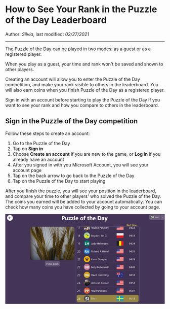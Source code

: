 # How to See Your Rank in the Puzzle of the Day Leaderboard

Author: *Silvia*, last modified: _02/27/2021_

---

The Puzzle of the Day can be played in two modes: as a guest or as a registered player.

When you play as a guest, your time and rank won't be saved and shown to other players.

Creating an account will allow you to enter the Puzzle of the Day competition, and make your rank visible to others in the leaderboard. You will also earn coins when you finish Puzzle of the Day as a registered player.

Sign in with an account before starting to play the Puzzle of the Day if you want to see your rank and how you compare to others in the leaderboard.

## Sign in the Puzzle of the Day competition

Follow these steps to create an account:

1. Go to the Puzzle of the Day
1. Tap on **Sign in**
1. Choose **Create an account** if you are new to the game, or __Log In__ if you already have an account
1. After you signed in with you Microsoft Account, you will see your account page
1. Tap on the back arrow to go back to the Puzzle of the Day
1. Tap on the Puzzle of the Day to start playing

After you finish the puzzle, you will see your position in the leaderboard, and compare your time to other players' who solved the Puzzle of the Day.
The coins you earned will be added to your account automatically. You can check how many coins you have collected by going to your account page.

![POD Rank](pod-rank.png)